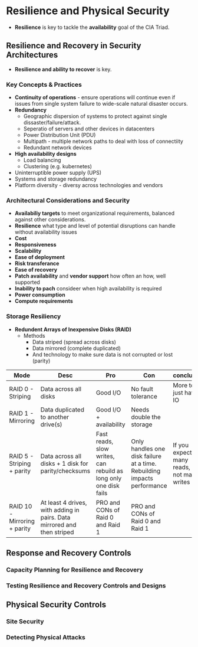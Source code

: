 # Resilience and Physical Security
* **Resilience** is key to tackle the **availability** goal of the CIA Triad.

## Resilience and Recovery in Security Architectures
* **Resilience and ability to recover** is key.

### Key Concepts & Practices
* **Continuity of operations** - ensure operations will continue even if issues from single system failure to wide-scale natural disaster occurs.
* **Redundancy**
  * Geographic dispersion of systems to protect against single dissaster/failure/attack.
  * Seperatio of servers and other devices in datacenters
  * Power Distribution Unit (PDU)
  * Multipath - multiple network paths to deal with loss of connectiity
  * Redundant network devices
* **High availability designs**
  * Load balancing
  * Clustering (e.g. kubernetes)
* Uninterruptible power supply (UPS)
* Systems and storage redundancy
* Platform diversity - diversy across technologies and vendors

### Architectural Considerations and Security
* **Availabiliy targets** to meet organizational requirements, balanced against other considerations.
* **Resilience** what type and level of potential disruptions can handle without availability issues
* **Cost**
* **Responsiveness**
* **Scalability**
* **Ease of deployment**
* **Risk transferance**
* **Ease of recovery**
* **Patch availability** and **vendor support** how often an how, well supported
* **Inability to pach** consideer when high availability is required
* **Power consumption**
* **Compute requirements**
### Storage Resiliency
* **Redundent Arrays of Inexpensive Disks (RAID)**
  * Methods
    * Data striped (spread across disks)
    * Data mirrored (complete duplicated)
    * And technology to make sure data is not corrupted or lost (parity)

| Mode | Desc | Pro | Con | conclusion |
| --- | --- | --- | --- | --- |
| RAID 0 - Striping | Data across all disks | Good I/O | No fault tolerance | More to just have IO |
| RAID 1 - Mirroring | Data duplicated to another drive(s) | Good I/O + availability | Needs double the storage |  |
| RAID 5 - Striping + parity | Data across all disks + 1 disk for parity/checksums | Fast reads, slow writes, can rebuild as long only one disk fails | Only handles one disk failure at a time. Rebuilding impacts performance | If you expect many reads, but not many writes |
| RAID 10 - Mirroring + parity | At least 4 drives, with adding in pairs. Data mirrored and then striped | PRO and CONs of Raid 0 and Raid 1 | PRO and CONs of Raid 0 and Raid 1 | |

## Response and Recovery Controls
### Capacity Planning for Resilience and Recovery
### Testing Resilience and Recovery Controls and Designs

## Physical Security Controls
### Site Security
### Detecting Physical Attacks
